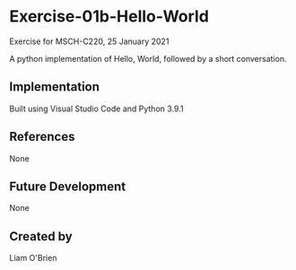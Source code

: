 # Exercise-01b-Hello-World
Exercise for MSCH-C220, 25 January 2021

A python implementation of Hello, World, followed by a short conversation.

## Implementation
Built using Visual Studio Code and Python 3.9.1

## References
None

## Future Development
None

## Created by 
Liam O'Brien
